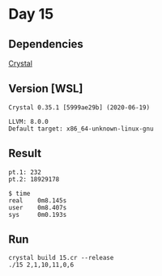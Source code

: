 # Day 15

## Dependencies

[Crystal](https://crystal-lang.org/)  

## Version [WSL]

    Crystal 0.35.1 [5999ae29b] (2020-06-19)

    LLVM: 8.0.0
    Default target: x86_64-unknown-linux-gnu

## Result

    pt.1: 232
    pt.2: 18929178

    $ time
    real    0m8.145s
    user    0m8.407s
    sys     0m0.193s

## Run

    crystal build 15.cr --release
    ./15 2,1,10,11,0,6